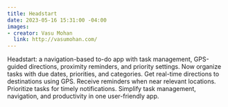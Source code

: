 ```yaml
---
title: Headstart
date: 2023-05-16 15:31:00 -04:00
images:
- creator: Vasu Mohan
  link: http://vasumohan.com/
---
```


Headstart: a navigation-based to-do app with task management, GPS-guided directions, proximity reminders, and priority settings. Now organize tasks with due dates, priorities, and categories. Get real-time directions to destinations using GPS. Receive reminders when near relevant locations. Prioritize tasks for timely notifications. Simplify task management, navigation, and productivity in one user-friendly app.